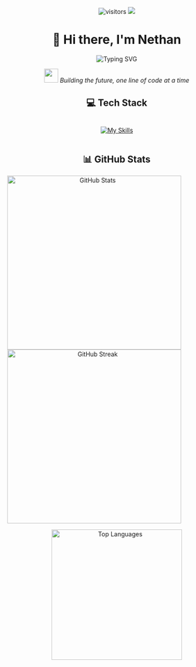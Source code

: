<div align="center">

![visitors](https://visitor-badge.laobi.icu/badge?page_id=${your.username}.${your.repo.id})
![](https://komarev.com/ghpvc/?username=suix0)

# 👋 Hi there, I'm Nethan 

<img src="https://readme-typing-svg.demolab.com?font=Fira+Code&pause=1000&color=6B77F7&center=true&vCenter=true&random=false&width=435&lines=Aspiring+Full+Stack+Developer;Always+learning+new+things" alt="Typing SVG" />

<p>
  <img src="https://media.giphy.com/media/WUlplcMpOCEmTGBtBW/giphy.gif" width="32" height="32">
  <em>Building the future, one line of code at a time</em>
</p>

## 💻 Tech Stack

<div style="display: flex; align-items: center; justify-content: center; gap: 20px; flex-wrap: wrap; margin: 20px 0;">
  
[![My Skills](https://skillicons.dev/icons?i=html,css,js,react,python,java,cpp,mysql,git,webpack&theme=dark)](https://skillicons.dev)

</div>

## 📊 GitHub Stats

<p>
<p style="display: flex; flex-direction: column">
  <img src="https://github-readme-stats.vercel.app/api?username=suix0&theme=tokyonight&show_icons=true&hide_border=true&count_private=true&bg_color=0D1117&title_color=58A6FF&icon_color=58A6FF&text_color=C9D1D9" width="400px" alt="GitHub Stats"/>
  <img src="https://github-readme-streak-stats.herokuapp.com/?user=suix0&theme=tokyonight&hide_border=true&background=0D1117&ring=58A6FF&fire=58A6FF&currStreakNum=C9D1D9&sideNums=C9D1D9&currStreakLabel=C9D1D9&sideLabels=C9D1D9&dates=C9D1D9" width="400px" alt="GitHub Streak"/>
</p>
<img src="https://github-readme-stats.vercel.app/api/top-langs/?username=suix0&theme=tokyonight&show_icons=true&hide_border=true&layout=compact&bg_color=0D1117&title_color=58A6FF&text_color=C9D1D9" width="300px" alt="Top Languages"/>
</p>
</div>
